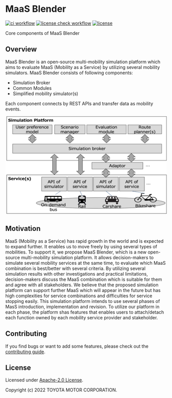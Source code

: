 # MaaS Blender 
[![ci workflow](https://github.com/maasblender/core/actions/workflows/ci.yaml/badge.svg)](https://github.com/maasblender/core/actions/workflows/ci.yaml "CI status")
[![license check workflow](https://github.com/maasblender/core/actions/workflows/check.yaml/badge.svg)](https://github.com/maasblender/core/actions/workflows/check.yaml "License check")
[![license](https://img.shields.io/github/license/maasblender/core)](LICENSE)

Core components of MaaS Blender

## Overview

MaaS Blender is an open-source multi-mobility simulation platform which aims to evaluate MaaS (Mobility as a Service) by utilizing several mobility simulators. MaaS Blender consists of following components:

- Simulation Broker
- Common Modules
- Simplified mobility simulator(s)

Each component connects by REST APIs and transfer data as mobility events.

![Overview](/doc/images/overview.png "Overview")


## Motivation

MaaS (Mobility as a Service) has rapid growth in the world and is expected to expand further.
It enables  us to move freely by using several types of mobilities.
To support it, we propose MaaS Blender, which is a new open-source multi-mobility simulation platform.
It allows decision-makers to simulate several mobility services at the same time, to evaluate which MaaS combination is best/better with several criteria.
By utilizing several simulation results with other investigations and practical limitations, 
decision-makers discuss the MaaS combination which is suitable for them and agree with all stakeholders.
 We believe that the proposed simulation platform can support further MaaS 
 which will appear in the future but has high complexities for service combinations and difficulties for service stopping easily.
This simulation platform intends to use several phases of MasS introduction, implementation and revision.
To utilize our platform in each phase, the platform shas  features that enables users to attach/detach each function owned by each mobility service provider and stakeholder.

## Contributing
If you find bugs or want to add some features, please check out the [contributing guide](CONTRIBUTING.md). 


## License

Licensed under [Apache-2.0 License](LICENSE).

Copyright (c) 2022 TOYOTA MOTOR CORPORATION.